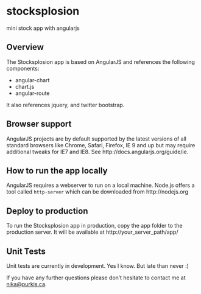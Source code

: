 # stocksplosion
mini stock app with angularjs

<h2>Overview</h2>
The Stocksplosion app is based on AngularJS and references the following components:

<ul>
<li>angular-chart</li>
<li>chart.js</li>
<li>angular-route</li>
</ul>

It also references jquery, and twitter bootstrap.

<h2>Browser support</h2>
AngularJS projects are by default supported by the latest versions of all standard browsers like Chrome, Safari, Firefox, IE 9 and up but may require additional tweaks for IE7 and IE8. See http://docs.angularjs.org/guide/ie. 

<h2>How to run the app locally</h2>
AngularJS requires a webserver to run on a local machine. Node.js offers a tool called <code>http-server</code> which can be downloaded from
http://nodejs.org

<h2>Deploy to production</h2>
To run the Stocksplosion app in production, copy the app folder to the production server. It will be available at http://your_server_path/app/

<h2>Unit Tests</h2>
Unit tests are currently in development. Yes I know. But late than never :)

If you have any further questions please don’t hesitate to contact me at nika@purkis.ca.
